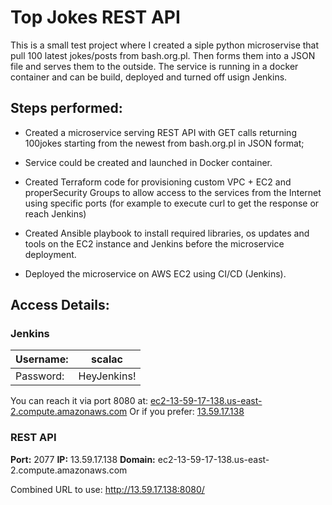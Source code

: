 # Top Jokes REST API #

This is a small test project where I created a siple python microservise that pull 100 latest jokes/posts
from bash.org.pl. Then forms them into a JSON file and serves them to the outside. The service is running
in a docker container and can be build, deployed and turned off usign Jenkins.

## Steps performed: ##

* Created a microservice serving REST API with GET calls returning 100jokes starting from the newest from bash.org.pl in JSON format;

* Service could be created and launched in Docker container.

* Created Terraform code for provisioning custom VPC + EC2 and properSecurity Groups to allow access to the services from the Internet using specific ports (for example to execute curl to get the response or reach Jenkins)

* Created Ansible playbook to install required libraries, os updates and tools on the EC2 instance and Jenkins before the microservice deployment.

* Deployed the microservice on AWS EC2 using CI/CD (Jenkins).

## Access Details: ##

### Jenkins ###
Username:  | scalac
------------- | -------------
Password:  |  HeyJenkins!

You can reach it via port 8080 at:
[ec2-13-59-17-138.us-east-2.compute.amazonaws.com](http://ec2-13-59-17-138.us-east-2.compute.amazonaws.com:8080/)
Or if you prefer:
[13.59.17.138](http://13.59.17.138:8080/)


### REST API ###

**Port:** 2077
**IP:** 13.59.17.138
**Domain:** ec2-13-59-17-138.us-east-2.compute.amazonaws.com

Combined URL to use:
http://13.59.17.138:8080/
